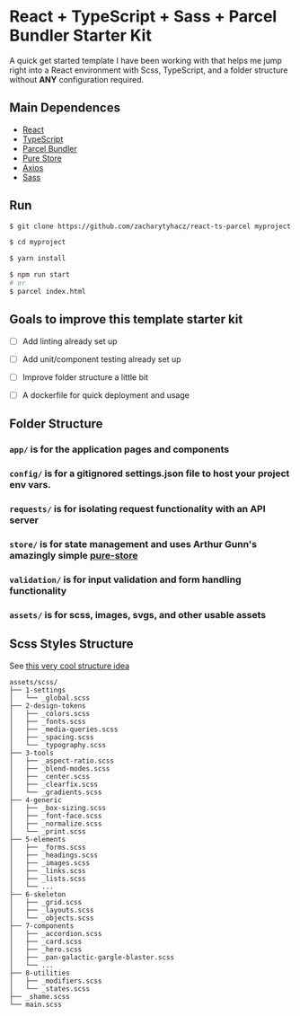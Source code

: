 # React + TypeScript + Sass + Parcel Bundler Starter Kit

A quick get started template I have been working with that helps me jump right into a React environment with Scss, TypeScript, and a folder structure without **ANY** configuration required.

## Main Dependences
- [React](https://github.com/facebook/react)
- [TypeScript](https://github.com/Microsoft/TypeScript)
- [Parcel Bundler](https://github.com/parcel-bundler/parcel)
- [Pure Store](https://github.com/gunn/pure-store)
- [Axios](https://github.com/axios/axios)
- [Sass](https://github.com/sass/sass)

## Run 
```bash
$ git clone https://github.com/zacharytyhacz/react-ts-parcel myproject

$ cd myproject

$ yarn install 

$ npm run start 
# or 
$ parcel index.html
```

## Goals to improve this template starter kit 
- [ ] Add linting already set up
- [ ] Add unit/component testing already set up
- [ ] Improve folder structure a little bit 
- [ ] A dockerfile for quick deployment and usage


## Folder Structure 

### `app/` is for the application pages and components

### `config/` is for a gitignored settings.json file to host your project env vars.

### `requests/` is for isolating request functionality with an API server

### `store/` is for state management and uses Arthur Gunn's amazingly simple [pure-store](https://github.com/gunn/pure-store)

### `validation/` is for input validation and form handling functionality 

### `assets/` is for scss, images, svgs, and other usable assets

## Scss Styles Structure
See [this very cool structure idea](https://matthiasott.com/notes/how-i-structure-my-css)

```
assets/scss/
├── 1-settings
│   └── _global.scss
├── 2-design-tokens
│   ├── _colors.scss
│   ├── _fonts.scss
│   ├── _media-queries.scss
│   ├── _spacing.scss
│   └── _typography.scss
├── 3-tools
│   ├── _aspect-ratio.scss
│   ├── _blend-modes.scss
│   ├── _center.scss
│   ├── _clearfix.scss
│   └── _gradients.scss
├── 4-generic
│   ├── _box-sizing.scss
│   ├── _font-face.scss
│   ├── _normalize.scss
│   └── _print.scss
├── 5-elements
│   ├── _forms.scss
│   ├── _headings.scss
│   ├── _images.scss
│   ├── _links.scss
│   ├── _lists.scss
│   └── ...
├── 6-skeleton
│   ├── _grid.scss
│   ├── _layouts.scss
│   └── _objects.scss
├── 7-components
│   ├── _accordion.scss
│   ├── _card.scss
│   ├── _hero.scss
│   ├── _pan-galactic-gargle-blaster.scss
│   └── ...
├── 8-utilities
│   ├── _modifiers.scss
│   └── _states.scss
├── _shame.scss
└── main.scss
```

